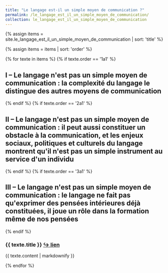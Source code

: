 ```yaml
---
title: "Le langage est-il un simple moyen de communication ?"
permalink: /le_langage_est_il_un_simple_moyen_de_communication/
collection: le_langage_est_il_un_simple_moyen_de_communication
---
```


{% assign items = site.le_langage_est_il_un_simple_moyen_de_communication | sort: 'title' %}

{% assign items = items | sort: 'order' %}

{% for texte in items %}
  {% if texte.order == '1a1' %}
  <h2>I – Le langage n'est pas un simple moyen de communication : la complexité du langage le distingue des autres moyens de communication</h2>
  {% endif %}
  {% if texte.order == '2a1' %}
  <h2>II – Le langage n'est pas un simple moyen de communication : il peut aussi constituer un obstacle à la communication, et les enjeux sociaux, politiques et culturels du langage montrent qu'il n'est pas un simple instrument au service d'un individu</h2>
  {% endif %}
  {% if texte.order == '3a1' %}
  <h2>III – Le langage n'est pas un simple moyen de communication : le langage ne fait pas qu'exprimer des pensées intérieures déjà constituées, il joue un rôle dans la formation même de nos pensées</h2>
  {% endif %}
  <h3>{{ texte.title }} <a href="https://eyssette.github.io/dossiers{{- texte.url -}}">↪ lien</a></h3>
  <p>{{ texte.content | markdownify }}</p>
{% endfor %}
